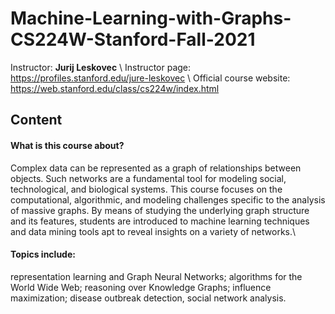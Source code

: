 # Machine-Learning-with-Graphs-CS224W-Stanford-Fall-2021
Instructor: **Jurij Leskovec** \\
Instructor page: https://profiles.stanford.edu/jure-leskovec \\
Official course website: https://web.stanford.edu/class/cs224w/index.html

## Content
#### What is this course about?
Complex data can be represented as a graph of relationships between objects. Such networks are a fundamental tool for modeling social, technological, and biological systems. This course focuses on the computational, algorithmic, and modeling challenges specific to the analysis of massive graphs. By means of studying the underlying graph structure and its features, students are introduced to machine learning techniques and data mining tools apt to reveal insights on a variety of networks.\\
#### Topics include:
representation learning and Graph Neural Networks; algorithms for the World Wide Web; reasoning over Knowledge Graphs; influence maximization; disease outbreak detection, social network analysis.
